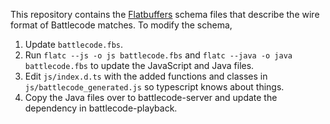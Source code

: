 This repository contains the [Flatbuffers](https://google.github.io/flatbuffers/) schema files that describe the wire format of Battlecode matches. To modify the schema,
1. Update `battlecode.fbs`.
2. Run `flatc --js -o js battlecode.fbs` and `flatc --java -o java battlecode.fbs` to update the JavaScript and Java files.
3. Edit `js/index.d.ts` with the added functions and classes in `js/battlecode_generated.js` so typescript knows about things.
4. Copy the Java files over to battlecode-server and update the dependency in battlecode-playback.
